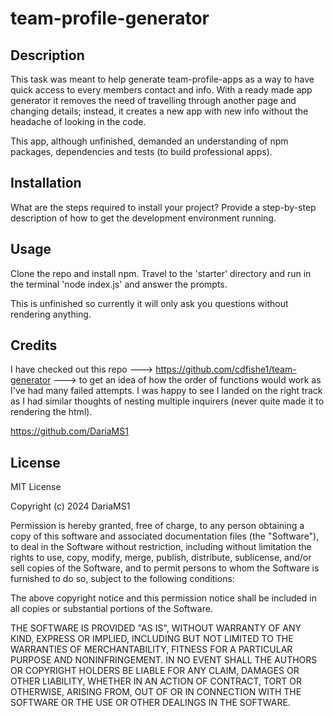 # team-profile-generator

## Description

This task was meant to help generate team-profile-apps as a way to have quick access to every members contact and info. With a ready made app generator it removes the need of travelling through another page and changing details; instead, it creates a new app with new info without the headache of looking in the code.

This app, although unfinished, demanded an understanding of npm packages, dependencies and tests (to build professional apps).

## Installation

What are the steps required to install your project? Provide a step-by-step description of how to get the development environment running.

## Usage

Clone the repo and install npm. Travel to the 'starter' directory and run in the terminal 'node index.js' and answer the prompts.

This is unfinished so currently it will only ask you questions without rendering anything. 

## Credits

I have checked out this repo ---> https://github.com/cdfishe1/team-generator ---> to get an idea of how the order of functions would work as I've had many failed attempts. I was happy to see I landed on the right track as I had similar thoughts of nesting multiple inquirers (never quite made it to rendering the html).

https://github.com/DariaMS1

## License

MIT License

Copyright (c) 2024 DariaMS1

Permission is hereby granted, free of charge, to any person obtaining a copy
of this software and associated documentation files (the "Software"), to deal
in the Software without restriction, including without limitation the rights
to use, copy, modify, merge, publish, distribute, sublicense, and/or sell
copies of the Software, and to permit persons to whom the Software is
furnished to do so, subject to the following conditions:

The above copyright notice and this permission notice shall be included in all
copies or substantial portions of the Software.

THE SOFTWARE IS PROVIDED "AS IS", WITHOUT WARRANTY OF ANY KIND, EXPRESS OR
IMPLIED, INCLUDING BUT NOT LIMITED TO THE WARRANTIES OF MERCHANTABILITY,
FITNESS FOR A PARTICULAR PURPOSE AND NONINFRINGEMENT. IN NO EVENT SHALL THE
AUTHORS OR COPYRIGHT HOLDERS BE LIABLE FOR ANY CLAIM, DAMAGES OR OTHER
LIABILITY, WHETHER IN AN ACTION OF CONTRACT, TORT OR OTHERWISE, ARISING FROM,
OUT OF OR IN CONNECTION WITH THE SOFTWARE OR THE USE OR OTHER DEALINGS IN THE
SOFTWARE.